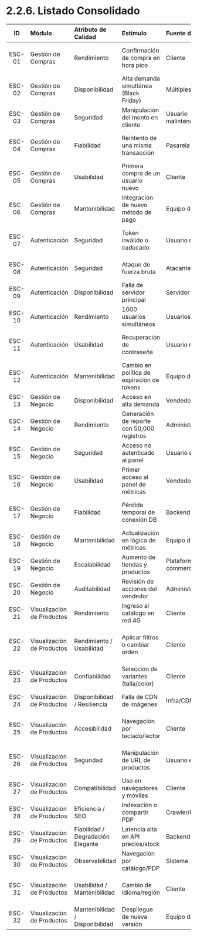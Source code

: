 # 2.2.6. Listado Consolidado

| **ID** | **Módulo**                 | **Atributo de Calidad**           | **Estímulo**                               | **Fuente del Estímulo** | **Artefacto**             | **Entorno**          | **Respuesta Esperada**                             | **Medida de Respuesta**           |
| :----: | :------------------------- | :-------------------------------- | :----------------------------------------- | :---------------------- | :------------------------ | :------------------- | :------------------------------------------------- | :-------------------------------- |
| ESC-01 | Gestión de Compras         | Rendimiento                       | Confirmación de compra en hora pico        | Cliente                 | Backend de compras        | Operación normal     | Procesamiento completo sin demoras perceptibles    | Tiempo de respuesta < 3 s         |
| ESC-02 | Gestión de Compras         | Disponibilidad                    | Alta demanda simultánea (Black Friday)     | Múltiples usuarios      | API de compras y pasarela | Producción           | Funcionamiento estable sin caídas                  | Uptime ≥ 99.9% mensual            |
| ESC-03 | Gestión de Compras         | Seguridad                         | Manipulación del monto en cliente          | Usuario malintencionado | API de pagos              | Producción           | Validación y rechazo de inconsistencias            | 100% de fraudes detectados        |
| ESC-04 | Gestión de Compras         | Fiabilidad                        | Reintento de una misma transacción         | Pasarela externa        | Backend de compras        | Producción           | Prevención de duplicados mediante idempotencia     | 0 compras duplicadas              |
| ESC-05 | Gestión de Compras         | Usabilidad                        | Primera compra de un usuario nuevo         | Cliente                 | App móvil                 | Normal               | Flujo guiado, claro y finalizable sin ayuda        | Tasa de finalización ≥ 90%        |
| ESC-06 | Gestión de Compras         | Mantenibilidad                    | Integración de nuevo método de pago        | Equipo de desarrollo    | Módulo de pagos           | Desarrollo           | Integración sin afectar otras funciones            | Despliegue < 4 h                  |
| ESC-07 | Autenticación              | Seguridad                         | Token inválido o caducado                  | Usuario malicioso       | API de autenticación      | Operación normal     | Rechazo de petición y registro del intento         | Error 401 en < 1 s                |
| ESC-08 | Autenticación              | Seguridad                         | Ataque de fuerza bruta                     | Atacante externo        | Endpoint `/login`         | Alta frecuencia      | Bloqueo de cuenta/IP tras 5 intentos               | Bloqueo en < 2 s                  |
| ESC-09 | Autenticación              | Disponibilidad                    | Falla de servidor principal                | Servidor en la nube     | Servicio de login         | Horario laboral      | Redirección a servidor en standby                  | Uptime ≥ 99.9% anual              |
| ESC-10 | Autenticación              | Rendimiento                       | 1000 usuarios simultáneos                  | Usuarios legítimos      | Endpoint `/login`         | Hora pico            | Procesamiento concurrente eficiente                | Tiempo de respuesta ≤ 2 s         |
| ESC-11 | Autenticación              | Usabilidad                        | Recuperación de contraseña                 | Usuario registrado      | API de recuperación       | Operación normal     | Envío de enlace de recuperación al correo          | Email en < 1 min                  |
| ESC-12 | Autenticación              | Mantenibilidad                    | Cambio en política de expiración de tokens | Equipo de seguridad     | Servicio de autenticación | Producción           | Ajuste sin modificar código                        | Implementación < 1 h              |
| ESC-13 | Gestión de Negocio         | Disponibilidad                    | Acceso en alta demanda                     | Vendedor/Administrador  | Dashboard                 | Producción           | Balanceo de carga activo                           | Uptime ≥ 99.9% mensual            |
| ESC-14 | Gestión de Negocio         | Rendimiento                       | Generación de reporte con 50,000 registros | Administrador           | Backend de reportes       | Operación normal     | Entrega rápida del reporte                         | Tiempo de respuesta ≤ 5 s         |
| ESC-15 | Gestión de Negocio         | Seguridad                         | Acceso no autenticado al panel             | Usuario externo         | API de negocio            | Acceso remoto        | Bloqueo de acceso y registro en logs               | 100% bloqueados                   |
| ESC-16 | Gestión de Negocio         | Usabilidad                        | Primer acceso al panel de métricas         | Vendedor                | UI Web                    | Normal               | Flujo guiado y comprensible                        | Tiempo de aprendizaje ≤ 10 min    |
| ESC-17 | Gestión de Negocio         | Fiabilidad                        | Pérdida temporal de conexión DB            | Backend                 | Módulo de inventario      | Producción           | Reintento automático sin pérdida de datos          | Recuperación < 3 s                |
| ESC-18 | Gestión de Negocio         | Mantenibilidad                    | Actualización en lógica de métricas        | Equipo de desarrollo    | Backend de negocio        | Desarrollo           | Cambio sin afectar otros módulos                   | Despliegue ≤ 1 h                  |
| ESC-19 | Gestión de Negocio         | Escalabilidad                     | Aumento de tiendas y productos             | Plataforma e-commerce   | Inventario/pedidos        | Operación extendida  | Escalado horizontal con caching                    | Sin caída del servicio            |
| ESC-20 | Gestión de Negocio         | Auditabilidad                     | Revisión de acciones del vendedor          | Administrador           | Logs de negocio           | Operación normal     | Registro completo de acciones                      | 100% de acciones auditadas        |
| ESC-21 | Visualización de Productos | Rendimiento                       | Ingreso al catálogo en red 4G              | Cliente                 | Frontend + API catálogo   | Operación normal     | Carga rápida con skeletons y lazy-load             | LCP ≤ 2.5s; TTFB ≤ 800ms          |
| ESC-22 | Visualización de Productos | Rendimiento / Usabilidad          | Aplicar filtros o cambiar orden            | Cliente                 | Motor de búsqueda + UI    | Operación normal     | Actualización fluida manteniendo estado de filtros | Respuesta ≤ 1.5s; INP ≤ 200ms     |
| ESC-23 | Visualización de Productos | Confiabilidad                     | Selección de variantes (talla/color)       | Cliente                 | Backend precios/stock     | Operación normal     | Actualización consistente de SKU/stock             | Desfase < 1s                      |
| ESC-24 | Visualización de Productos | Disponibilidad / Resiliencia      | Falla de CDN de imágenes                   | Infra/CDN               | Servicio de imágenes      | Horario laboral      | Conmutación automática a fallback                  | Conmutación ≤ 300ms               |
| ESC-25 | Visualización de Productos | Accesibilidad                     | Navegación por teclado/lector              | Cliente                 | UI Catálogo y PDP         | Operación normal     | Cumple WCAG AA y navegación completa               | 100% elementos clave accesibles   |
| ESC-26 | Visualización de Productos | Seguridad                         | Manipulación de URL de productos           | Usuario externo         | Backend catálogo          | Acceso remoto        | Retorna 403/404 y registra incidente               | 100% accesos denegados            |
| ESC-27 | Visualización de Productos | Compatibilidad                    | Uso en navegadores y móviles               | Cliente                 | Frontend responsivo       | Multi-dispositivo    | Render y funciones consistentes                    | Soporte últimas 2 versiones       |
| ESC-28 | Visualización de Productos | Eficiencia / SEO                  | Indexación o compartir PDP                 | Crawler/Usuario         | SSR/SSG + Metadatos       | Indexación           | Metadatos completos y válidos                      | CLS ≤ 0.1; 100% PDP con metadatos |
| ESC-29 | Visualización de Productos | Fiabilidad / Degradación Elegante | Latencia alta en API precios/stock         | Backend                 | Frontend + API            | Degradación parcial  | Cache y reintentos sin bloqueo UI                  | ≥90% éxito en ≤2 intentos         |
| ESC-30 | Visualización de Productos | Observabilidad                    | Navegación por catálogo/PDP                | Sistema                 | RUM + Tracing             | Operación normal     | Métricas y alertas ante degradación                | Cobertura ≥95% sesiones           |
| ESC-31 | Visualización de Productos | Usabilidad / Mantenibilidad       | Cambio de idioma/región                    | Cliente                 | Capa i18n                 | Operación normal     | Actualiza idioma y precios sin recargar lógica     | Cambio <1s; desviación FX <0.5%   |
| ESC-32 | Visualización de Productos | Mantenibilidad / Disponibilidad   | Despliegue de nueva versión                | Equipo de desarrollo    | Frontend + CDN            | Mantenimiento/Deploy | Blue-green con rollback automático                 | Downtime 0; rollback <5min        |